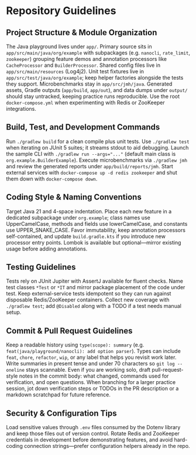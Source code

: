 # Repository Guidelines

## Project Structure & Module Organization
The Java playground lives under `app/`. Primary source sits in `app/src/main/java/org/example` with subpackages (e.g. `nanocli`, `rate_limit`, `zookeeper`) grouping feature demos and annotation processors like `CacheProcessor` and `BuilderProcessor`. Shared config files live in `app/src/main/resources` (Log4j2). Unit test fixtures live in `app/src/test/java/org/example`; keep helper factories alongside the tests they support. Microbenchmarks stay in `app/src/jmh/java`. Generated assets, Gradle outputs (`app/build`, `app/out`), and data dumps under `output/` should stay untracked, keeping practice runs reproducible. Use the root `docker-compose.yml` when experimenting with Redis or ZooKeeper integrations.

## Build, Test, and Development Commands
Run `./gradlew build` for a clean compile plus unit tests. Use `./gradlew test` when iterating on JUnit 5 suites; it streams stdout to aid debugging. Launch the sample CLI with `./gradlew run --args="..."` (default main class is `org.example.BuilderExample`). Execute microbenchmarks via `./gradlew jmh` and review the generated reports under `app/build/reports/jmh`. Start external services with `docker-compose up -d redis zookeeper` and shut them down with `docker-compose down`.

## Coding Style & Naming Conventions
Target Java 21 and 4-space indentation. Place each new feature in a dedicated subpackage under `org.example`; class names use UpperCamelCase, methods and fields use lowerCamelCase, and constants use UPPER_SNAKE_CASE. Favor immutability, keep annotation processors self-contained, and update `build.gradle.kts` if you introduce new processor entry points. Lombok is available but optional—mirror existing usage before adding annotations.

## Testing Guidelines
Tests rely on JUnit Jupiter with AssertJ available for fluent checks. Name test classes `*Test` or `*IT` and mirror package placement of the code under test. Keep external-service tests idempotent so they can run against disposable Redis/ZooKeeper containers. Collect new coverage with `./gradlew test`; add `@Disabled` along with a TODO if a test needs manual setup.

## Commit & Pull Request Guidelines
Keep a readable history using `type(scope): summary` (e.g. `feat(java/playground/nanocli): add option parser`). Types can include `feat`, `chore`, `refactor`, `wip`, or any label that helps you revisit work later. Write summaries in present tense and under 70 characters so `git log --oneline` stays scannable. Even if you are working solo, draft pull-request-style notes in the commit body: what changed, commands used for verification, and open questions. When branching for a larger practice session, jot down verification steps or TODOs in the PR description or a markdown scratchpad for future reference.

## Security & Configuration Tips
Load sensitive values through `.env` files consumed by the Dotenv library and keep those files out of version control. Rotate Redis and ZooKeeper credentials in development before demonstrating features, and avoid hard-coding connection strings—prefer configuration helpers already in the repo.
